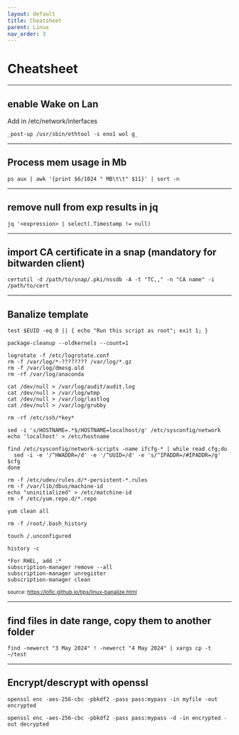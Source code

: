 ```yaml
---
layout: default
title: Cheatsheet
parent: Linux
nav_order: 3
---
```


# Cheatsheet

___

## enable Wake on Lan

Add in /etc/network/interfaces
```
_post-up /usr/sbin/ethtool -s eno1 wol g_
```

___

## Process mem usage in Mb
```
ps aux | awk '{print $6/1024 " MB\t\t" $11}' | sort -n
```

___

## remove null from exp results in jq
```
jq '<expression> | select(.Timestamp != null)
```

___

## import CA certificate in a snap (mandatory for bitwarden client)
```
certutil -d /path/to/snap/.pki/nssdb -A -t "TC,," -n "CA name" -i /path/to/cert
```

___

## Banalize template
```
test $EUID -eq 0 || { echo "Run this script as root"; exit 1; }

package-cleanup --oldkernels --count=1

logrotate -f /etc/logrotate.conf
rm -f /var/log/*-???????? /var/log/*.gz
rm -f /var/log/dmesg.old
rm -rf /var/log/anaconda

cat /dev/null > /var/log/audit/audit.log
cat /dev/null > /var/log/wtmp
cat /dev/null > /var/log/lastlog
cat /dev/null > /var/log/grubby

rm -rf /etc/ssh/*key*

sed -i 's/HOSTNAME=.*$/HOSTNAME=localhost/g' /etc/sysconfig/network
echo 'localhost' > /etc/hostname

find /etc/sysconfig/network-scripts -name ifcfg-* | while read cfg;do
  sed -i -e '/^HWADDR=/d' -e '/^UUID=/d' -e 's/^IPADDR=/#IPADDR=/g' $cfg
done

rm -f /etc/udev/rules.d/*-persistent-*.rules
rm -f /var/lib/dbus/machine-id
echo "uninitialized" > /etc/matchine-id
rm -f /etc/yum.repo.d/*.repo

yum clean all

rm -f /root/.bash_history

touch /.unconfigured

history -c

*For RHEL, add :*
subscription-manager remove --all
subscription-manager unregister
subscription-manager clean
```
<sub>source: https://lofic.github.io/tips/linux-banalize.html</sub>

___

## find files in date range, copy them to another folder
```
find -newerct "3 May 2024" ! -newerct "4 May 2024" | xargs cp -t ~/test
```

___

## Encrypt/descrypt with openssl
```
openssl enc -aes-256-cbc -pbkdf2 -pass pass:mypass -in myfile -out encrypted
```
```
openssl enc -aes-256-cbc -pbkdf2 -pass pass:mypass -d -in encrypted -out decrypted
```
